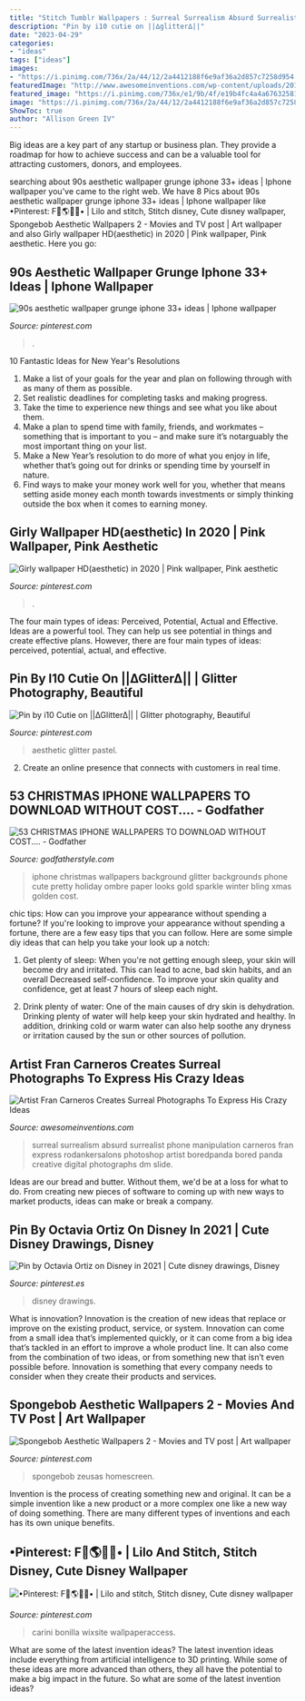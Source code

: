 ```yaml
---
title: "Stitch Tumblr Wallpapers : Surreal Surrealism Absurd Surrealist Phone Manipulation Carneros Fran Express Rodankersalons Photoshop Artist Boredpanda Bored Panda Creative Digital Photographs Dm Slide"
description: "Pin by i10 cutie on ||∆glitter∆||"
date: "2023-04-29"
categories:
- "ideas"
tags: ["ideas"]
images:
- "https://i.pinimg.com/736x/2a/44/12/2a4412188f6e9af36a2d857c7258d954.jpg"
featuredImage: "http://www.awesomeinventions.com/wp-content/uploads/2015/04/surreal-phone.jpg"
featured_image: "https://i.pinimg.com/736x/e1/9b/4f/e19b4fc4a4a67632581a4c9c0b5bef90.jpg"
image: "https://i.pinimg.com/736x/2a/44/12/2a4412188f6e9af36a2d857c7258d954.jpg"
ShowToc: true
author: "Allison Green IV"
---
```



Big ideas are a key part of any startup or business plan. They provide a roadmap for how to achieve success and can be a valuable tool for attracting customers, donors, and employees.

	

		
searching about 90s aesthetic wallpaper grunge iphone 33+ ideas | Iphone wallpaper you've came to the right web. We have 8 Pics about 90s aesthetic wallpaper grunge iphone 33+ ideas | Iphone wallpaper like •Pinterest: F🦋🌎💙🌀• | Lilo and stitch, Stitch disney, Cute disney wallpaper, Spongebob Aesthetic Wallpapers 2 - Movies and TV post | Art wallpaper and also Girly wallpaper HD(aesthetic) in 2020 | Pink wallpaper, Pink aesthetic. Here you go:
		
    
## 90s Aesthetic Wallpaper Grunge Iphone 33+ Ideas | Iphone Wallpaper

<img loading=lazy src="https://i.pinimg.com/736x/2a/44/12/2a4412188f6e9af36a2d857c7258d954.jpg" onerror="this.onerror=null;this.src='https://tse4.mm.bing.net/th?id=OIP.LzKBFazb0oboo0HZZfNLfwAAAA&amp;pid=15.1';" alt="90s aesthetic wallpaper grunge iphone 33+ ideas | Iphone wallpaper">

_Source: pinterest.com_

>. 

	

10 Fantastic Ideas for New Year's Resolutions
1. Make a list of your goals for the year and plan on following through with as many of them as possible. 
2. Set realistic deadlines for completing tasks and making progress. 
3. Take the time to experience new things and see what you like about them. 
4. Make a plan to spend time with family, friends, and workmates – something that is important to you – and make sure it’s notarguably the most important thing on your list. 
5. Make a New Year’s resolution to do more of what you enjoy in life, whether that’s going out for drinks or spending time by yourself in nature. 
6. Find ways to make your money work well for you, whether that means setting aside money each month towards investments or simply thinking outside the box when it comes to earning money.

    
## Girly Wallpaper HD(aesthetic) In 2020 | Pink Wallpaper, Pink Aesthetic

<img loading=lazy src="https://i.pinimg.com/736x/1b/86/76/1b8676010a597ee7112f4ece39da2faf.jpg" onerror="this.onerror=null;this.src='https://tse4.mm.bing.net/th?id=OIP.Jx_u1GrROGgPgd4CamsF4AHaNK&amp;pid=15.1';" alt="Girly wallpaper HD(aesthetic) in 2020 | Pink wallpaper, Pink aesthetic">

_Source: pinterest.com_

>. 

	

The four main types of ideas: Perceived, Potential, Actual and Effective.
Ideas are a powerful tool. They can help us see potential in things and create effective plans. However, there are four main types of ideas: perceived, potential, actual, and effective.

    
## Pin By I10 Cutie On ||∆Glitter∆|| | Glitter Photography, Beautiful

<img loading=lazy src="https://i.pinimg.com/736x/e1/9b/4f/e19b4fc4a4a67632581a4c9c0b5bef90.jpg" onerror="this.onerror=null;this.src='https://tse1.mm.bing.net/th?id=OIP.KtcwxWM3p0Yd2EFUsuc0VwHaNL&amp;pid=15.1';" alt="Pin by i10 Cutie on ||∆Glitter∆|| | Glitter photography, Beautiful">

_Source: pinterest.com_

>aesthetic glitter pastel. 

	

2. Create an online presence that connects with customers in real time.

    
## 53 CHRISTMAS IPHONE WALLPAPERS TO DOWNLOAD WITHOUT COST.... - Godfather

<img loading=lazy src="http://godfatherstyle.com/wp-content/uploads/2015/11/iPhone-5-wallpaper-Looks-like-Christmas.jpg" onerror="this.onerror=null;this.src='https://tse4.mm.bing.net/th?id=OIP.q8jD271ZLlPT4siIPqeB0AHaNJ&amp;pid=15.1';" alt="53 CHRISTMAS IPHONE WALLPAPERS TO DOWNLOAD WITHOUT COST.... - Godfather">

_Source: godfatherstyle.com_

>iphone christmas wallpapers background glitter backgrounds phone cute pretty holiday ombre paper looks gold sparkle winter bling xmas golden cost. 

	

chic tips: How can you improve your appearance without spending a fortune?
If you're looking to improve your appearance without spending a fortune, there are a few easy tips that you can follow. Here are some simple diy ideas that can help you take your look up a notch:
1. Get plenty of sleep: When you're not getting enough sleep, your skin will become dry and irritated. This can lead to acne, bad skin habits, and an overall Decreased self-confidence. To improve your skin quality and confidence, get at least 7 hours of sleep each night.

2. Drink plenty of water: One of the main causes of dry skin is dehydration. Drinking plenty of water will help keep your skin hydrated and healthy. In addition, drinking cold or warm water can also help soothe any dryness or irritation caused by the sun or other sources of pollution.


    
## Artist Fran Carneros Creates Surreal Photographs To Express His Crazy Ideas

<img loading=lazy src="http://www.awesomeinventions.com/wp-content/uploads/2015/04/surreal-phone.jpg" onerror="this.onerror=null;this.src='https://tse2.mm.bing.net/th?id=OIP.ptgekq-pWglQOPXkhZgpowDMEy&amp;pid=15.1';" alt="Artist Fran Carneros Creates Surreal Photographs To Express His Crazy Ideas">

_Source: awesomeinventions.com_

>surreal surrealism absurd surrealist phone manipulation carneros fran express rodankersalons photoshop artist boredpanda bored panda creative digital photographs dm slide. 

	

Ideas are our bread and butter. Without them, we'd be at a loss for what to do. From creating new pieces of software to coming up with new ways to market products, ideas can make or break a company.

    
## Pin By Octavia Ortiz On Disney In 2021 | Cute Disney Drawings, Disney

<img loading=lazy src="https://i.pinimg.com/736x/1d/57/ad/1d57ad95c01720612534a9b90f28024f.jpg" onerror="this.onerror=null;this.src='https://tse2.mm.bing.net/th?id=OIP.tRc_WIpp0wnlC8X4TYOR3AHaNJ&amp;pid=15.1';" alt="Pin by Octavia Ortiz on Disney in 2021 | Cute disney drawings, Disney">

_Source: pinterest.es_

>disney drawings. 

	

What is innovation?
Innovation is the creation of new ideas that replace or improve on the existing product, service, or system. Innovation can come from a small idea that’s implemented quickly, or it can come from a big idea that’s tackled in an effort to improve a whole product line. It can also come from the combination of two ideas, or from something new that isn’t even possible before. Innovation is something that every company needs to consider when they create their products and services.

    
## Spongebob Aesthetic Wallpapers 2 - Movies And TV Post | Art Wallpaper

<img loading=lazy src="https://i.pinimg.com/736x/26/e6/22/26e6227d0b5f82f8243c1279e27be748.jpg" onerror="this.onerror=null;this.src='https://tse1.mm.bing.net/th?id=OIP._64Nuxzd3E9w5GrpvoIB1wHaNK&amp;pid=15.1';" alt="Spongebob Aesthetic Wallpapers 2 - Movies and TV post | Art wallpaper">

_Source: pinterest.com_

>spongebob zeusas homescreen. 

	

Invention is the process of creating something new and original. It can be a simple invention like a new product or a more complex one like a new way of doing something. There are many different types of inventions and each has its own unique benefits.

    
## •Pinterest: F🦋🌎💙🌀• | Lilo And Stitch, Stitch Disney, Cute Disney Wallpaper

<img loading=lazy src="https://i.pinimg.com/736x/3b/1f/5d/3b1f5d384a9ec71157783839a03058bd.jpg" onerror="this.onerror=null;this.src='https://tse1.mm.bing.net/th?id=OIP.3_0vWH09JS9AtsGWwg7RqgHaNK&amp;pid=15.1';" alt="•Pinterest: F🦋🌎💙🌀• | Lilo and stitch, Stitch disney, Cute disney wallpaper">

_Source: pinterest.com_

>carini bonilla wixsite wallpaperaccess. 

	

What are some of the latest invention ideas?
The latest invention ideas include everything from artificial intelligence to 3D printing. While some of these ideas are more advanced than others, they all have the potential to make a big impact in the future. So what are some of the latest invention ideas?


